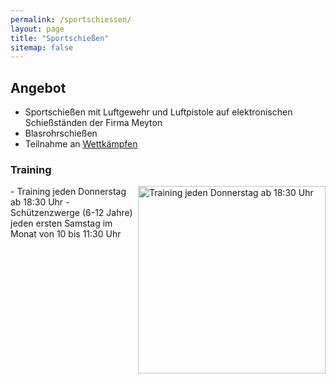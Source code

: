 ```yaml
---
permalink: /sportschiessen/
layout: page
title: "Sportschießen"
sitemap: false
---
```

## Angebot
- Sportschießen mit Luftgewehr und Luftpistole auf elektronischen Schießständen der Firma Meyton
- Blasrohrschießen
- Teilnahme an [Wettkämpfen]({{site.baseurl}}/rwk/)

### Training
<img style="float: right;" src="{{ site.url }}{{ site.baseurl }}/{{ site.urlimg }}training.jpg" width="300px" alt="Training jeden Donnerstag ab 18:30 Uhr">
- Training jeden Donnerstag ab 18:30 Uhr
- Schützenzwerge (6-12 Jahre) jeden ersten Samstag im Monat von 10 bis 11:30 Uhr